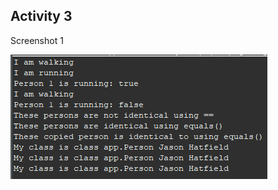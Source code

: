 ## Activity 3
Screenshot 1

![Screenshot 1](https://github.com/JasonHatfield/GCU/blob/CST-239/Week-3/Activity-3/01-Screenshot.png)
